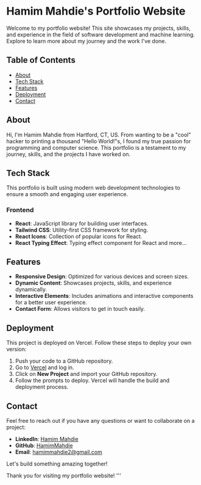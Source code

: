
# Hamim Mahdie's Portfolio Website

Welcome to my portfolio website! This site showcases my projects, skills, and experience in the field of software development and machine learning. Explore to learn more about my journey and the work I've done.

## Table of Contents

- [About](#about)
- [Tech Stack](#tech-stack)
- [Features](#features)
- [Deployment](#deployment)
- [Contact](#contact)

## About

Hi, I'm Hamim Mahdie from Hartford, CT, US. From wanting to be a "cool" hacker to printing a thousand "Hello World!"s, I found my true passion for programming and computer science. This portfolio is a testament to my journey, skills, and the projects I have worked on.

## Tech Stack

This portfolio is built using modern web development technologies to ensure a smooth and engaging user experience.

### Frontend

- **React**: JavaScript library for building user interfaces.
- **Tailwind CSS**: Utility-first CSS framework for styling.
- **React Icons**: Collection of popular icons for React.
- **React Typing Effect**: Typing effect component for React and more...


## Features

- **Responsive Design**: Optimized for various devices and screen sizes.
- **Dynamic Content**: Showcases projects, skills, and experience dynamically.
- **Interactive Elements**: Includes animations and interactive components for a better user experience.
- **Contact Form**: Allows visitors to get in touch easily.


## Deployment

This project is deployed on Vercel. Follow these steps to deploy your own version:

1. Push your code to a GitHub repository.
2. Go to [Vercel](https://vercel.com/) and log in.
3. Click on **New Project** and import your GitHub repository.
4. Follow the prompts to deploy. Vercel will handle the build and deployment process.

## Contact

Feel free to reach out if you have any questions or want to collaborate on a project:

- **LinkedIn**: [Hamim Mahdie](https://www.linkedin.com/in/hamim-mahdie-5455ab1b2/)
- **GitHub**: [HamimMahdie](https://github.com/HamimMahdie)
- **Email**: [hamimmahdie2@gmail.com](mailto:hamimmahdie2@gmail.com)

Let's build something amazing together!

Thank you for visiting my portfolio website!
'''
